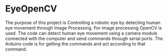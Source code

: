 # EyeOpenCV
The purpose of this project is Controlling a robotic eye by detecting human eye movement through Image Processing.
For image processing OpenCV is used. The code can detect human eye movement using a camera module connected with the computer and
send commands through serial ports.
The Arduino code is for getting the commands and act according to that command.
